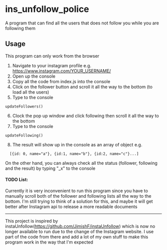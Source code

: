 # ins_unfollow_police
A program that can find all the users that does not follow you while you are following them

## Usage
This program can only work from the browser

1. Navigate to your instagram profile e.g. https://www.instagram.com/YOUR_USERNAME/
2. Open up the console
3. Copy all the code from index.js into the console
4. Click on the follower button and scroll it all the way to the bottom (to load all the users)
5. Type to the console
  ```
  updateFollowers()
  ```
6. Clock the pop up window and click following then scroll it all the way to the bottom
7. Type to the console
  ```
  updateFollowing()
  ```
8. The result will show up in the console as an array of object
e.g.
```
  [{id: 0, name="a"}, {id:1, name="b"}, {id:2, name="c"}...]
```

On the other hand, you can always check all the status (follower, following and the result) by typing "_x" to the console

#### TODO List: 
Currently it is very inconvenient to run this program since you have to manually scroll both of the follower and following lists all the way to the bottom. I'm still trying to think of a solution for this, and maybe it will get better after Instagram api to release a more readable documents

---
This project is inspired by instaUnfollow(https://github.com/JimishF/instaUnfollow) which is now no longer available to run due 
to the change of the Instagram website. I use part of the code from there and add a lot of my own stuff to make this program work 
in the way that I'm expected
